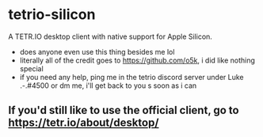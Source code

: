 # tetrio-silicon
A TETR.IO desktop client with native support for Apple Silicon.
- does anyone even use this thing besides me lol
- literally all of the credit goes to https://github.com/o5k, i did like nothing special
- if you need any help, ping me in the tetrio discord server under Luke .-.#4500 or dm me, i'll get back to you s soon as i can
## If you'd still like to use the official client, go to https://tetr.io/about/desktop/
